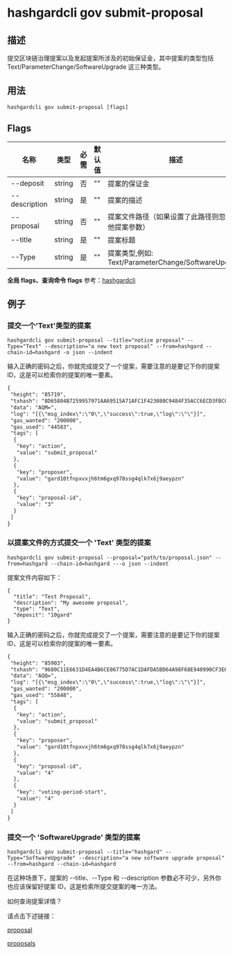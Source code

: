 # hashgardcli gov submit-proposal

## 描述

提交区块链治理提案以及发起提案所涉及的初始保证金，其中提案的类型包括 Text/ParameterChange/SoftwareUpgrade 这三种类型。

## 用法

```shell
hashgardcli gov submit-proposal [flags]
```
## Flags

| 名称        | 类型                | 必需                 | 默认值                      | 描述               |
| ---------------- | -------------------------- | ----------------- | -------------- | ------------- |
| --deposit        | string | 否 | "" | 提案的保证金                                                                 |
| --description    | string | 是 | "" | 提案的描述                             |
| --proposal | string | 否 | "" | 提案文件路径（如果设置了此路径则忽略其他提案参数）         |
| --title          | string | 是 | "" | 提案标题                                                           |
| --Type           | string | 是 | "" | 提案类型,例如: Text/ParameterChange/SoftwareUpgrade               |


 **全局 flags、查询命令 flags** 参考：[hashgardcli](../README.md)

## 例子

### 提交一个'Text'类型的提案

```shell
hashgardcli gov submit-proposal --title="notice proposal" --Type="Text" --description="a new text proposal" --from=hashgard --chain-id=hashgard -o json --indent
```

输入正确的密码之后，你就完成提交了一个提案，需要注意的是要记下你的提案 ID，这是可以检索你的提案的唯一要素。

```txt
{
 "height": "85719",
 "txhash": "8D65804B7259957971AA69515A71AFC1F423080C9484F35ACC6ECD3FBC8EDDDD",
 "data": "AQM=",
 "log": "[{\"msg_index\":\"0\",\"success\":true,\"log\":\"\"}]",
 "gas_wanted": "200000",
 "gas_used": "44583",
 "tags": [
  {
   "key": "action",
   "value": "submit_proposal"
  },
  {
   "key": "proposer",
   "value": "gard10tfnpxvxjh6tm6gxq978ssg4qlk7x6j9aeypzn"
  },
  {
   "key": "proposal-id",
   "value": "3"
  }
 ]
}
```
### 以提案文件的方式提交一个 'Text' 类型的提案
```shell
hashgardcli gov submit-proposal --proposal="path/to/proposal.json" --from=hashgard --chain-id=hashgard ---o json --indent
```
提案文件内容如下：
```shell
{
  "title": "Test Proposal",
  "description": "My awesome proposal",
  "type": "Text",
  "deposit": "10gard"
}
```

输入正确的密码之后，你就完成提交了一个提案，需要注意的是要记下你的提案 ID，这是可以检索你的提案的唯一要素。
```txt
{
 "height": "85903",
 "txhash": "9680C11E6631D4EA4B6CE06775D7AC1DAFDA5BD64A98F68E940990CF3E6142D0",
 "data": "AQQ=",
 "log": "[{\"msg_index\":\"0\",\"success\":true,\"log\":\"\"}]",
 "gas_wanted": "200000",
 "gas_used": "55848",
 "tags": [
  {
   "key": "action",
   "value": "submit_proposal"
  },
  {
   "key": "proposer",
   "value": "gard10tfnpxvxjh6tm6gxq978ssg4qlk7x6j9aeypzn"
  },
  {
   "key": "proposal-id",
   "value": "4"
  },
  {
   "key": "voting-period-start",
   "value": "4"
  }
 ]
}
```
### 提交一个 'SoftwareUpgrade' 类型的提案

```shell
hashgardcli gov submit-proposal --title="hashgard" --Type="SoftwareUpgrade" --description="a new software upgrade proposal" --from=hashgard --chain-id=hashgard
```

在这种场景下，提案的 --title、--Type 和 --description 参数必不可少，另外你也应该保留好提案 ID，这是检索所提交提案的唯一方法。


如何查询提案详情？

请点击下述链接：

[proposal](proposal.md)

[proposals](proposal.md)
